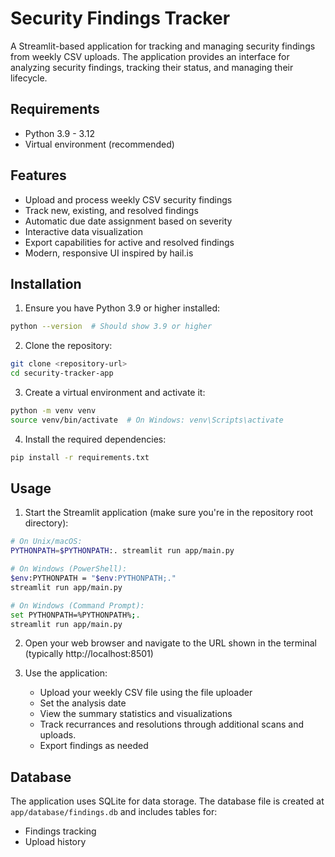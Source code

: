# Security Findings Tracker

A Streamlit-based application for tracking and managing security findings from weekly CSV uploads. The application provides an interface for analyzing security findings, tracking their status, and managing their lifecycle.

## Requirements

- Python 3.9 - 3.12
- Virtual environment (recommended)

## Features

- Upload and process weekly CSV security findings
- Track new, existing, and resolved findings
- Automatic due date assignment based on severity
- Interactive data visualization
- Export capabilities for active and resolved findings
- Modern, responsive UI inspired by hail.is

## Installation

1. Ensure you have Python 3.9 or higher installed:
```bash
python --version  # Should show 3.9 or higher
```

2. Clone the repository:
```bash
git clone <repository-url>
cd security-tracker-app
```

3. Create a virtual environment and activate it:
```bash
python -m venv venv
source venv/bin/activate  # On Windows: venv\Scripts\activate
```

4. Install the required dependencies:
```bash
pip install -r requirements.txt
```

## Usage

1. Start the Streamlit application (make sure you're in the repository root directory):
```bash
# On Unix/macOS:
PYTHONPATH=$PYTHONPATH:. streamlit run app/main.py

# On Windows (PowerShell):
$env:PYTHONPATH = "$env:PYTHONPATH;."
streamlit run app/main.py

# On Windows (Command Prompt):
set PYTHONPATH=%PYTHONPATH%;.
streamlit run app/main.py
```

2. Open your web browser and navigate to the URL shown in the terminal (typically http://localhost:8501)

3. Use the application:
   - Upload your weekly CSV file using the file uploader
   - Set the analysis date
   - View the summary statistics and visualizations
   - Track recurrances and resolutions through additional scans and uploads.
   - Export findings as needed

## Database

The application uses SQLite for data storage. The database file is created at `app/database/findings.db` and includes tables for:
- Findings tracking
- Upload history
